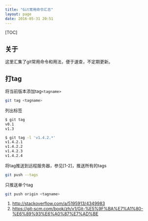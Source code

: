 ```yaml
---
title: "Git常用命令汇总"
layout: page
date: 2016-05-31 20:51
---
```


[TOC]

## 关于
这里汇集了git常用命令和用法，便于速查，不定期更新。

## 打tag
将当前版本添加tag`<tagname>`
```bash
git tag <tagname>
```
列出标签
```bash
$ git tag
v0.1
v1.3

$ git tag -l 'v1.4.2.*'
v1.4.2.1
v1.4.2.2
v1.4.2.3
v1.4.2.4
```

将tag推送到远程服务器，参见[1-2]，推送所有的tags
```bash
git push --tags
```
只推送单个tag
```bash
git push origin <tagname>
```

1. <http://stackoverflow.com/a/5195913/4349983>
2. <https://git-scm.com/book/zh/v1/Git-%E5%9F%BA%E7%A1%80-%E6%89%93%E6%A0%87%E7%AD%BE>

